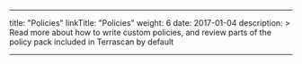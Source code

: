
---
title: "Policies"
linkTitle: "Policies"
weight: 6
date: 2017-01-04
description: >
 Read more about how to write custom policies, and review parts of the policy pack included in Terrascan by default
 
---
